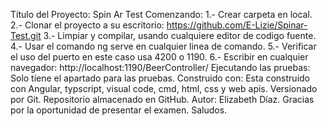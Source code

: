 Título del Proyecto: Spin Ar Test
Comenzando:
  1.- Crear  carpeta en local.
  2.- Clonar el proyecto a su escritorio: https://github.com/E-Lizie/Spinar-Test.git
  3.- Limpiar y compilar, usando cualquiere editor de codigo fuente.
  4.- Usar el comando ng serve en cualquier linea de comando.
  5.- Verificar el uso del puerto en este caso usa 4200 o 1190.
  6.- Escribir en cualquier navegador: http://localhost:1190/BeerController/
Ejecutando las pruebas: 
  Solo tíene el apartado para las pruebas.
Construido con:
  Esta construido con Angular, typscript, visual code, cmd, html, css y web apis.
 Versionado por Git.
 Repositorio almacenado en GitHub.
 Autor: Elizabeth Díaz.
 Gracias por la oportunidad de presentar el examen. Saludos.
